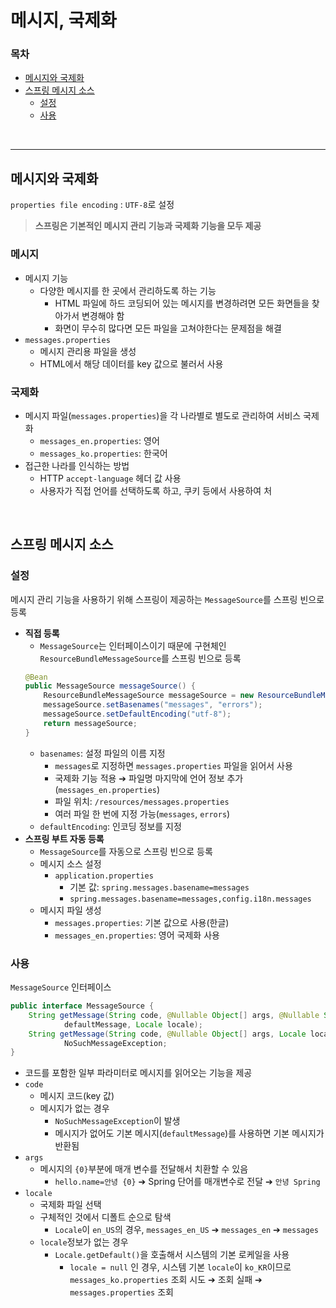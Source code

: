 # 메시지, 국제화

### 목차
- [메시지와 국제화](#메시지와-국제화)
- [스프링 메시지 소스](#스프링-메시지-소스)
  - [설정](#설정)
  - [사용](#사용)


<br/>

---

## 메시지와 국제화
`properties file encoding` : `UTF-8`로 설정
> **스프링은 기본적인 메시지 관리 기능과 국제화 기능을 모두 제공**

### 메시지

- 메시지 기능
  - 다양한 메시지를 한 곳에서 관리하도록 하는 기능
    - HTML 파일에 하드 코딩되어 있는 메시지를 변경하려면 모든 화면들을 찾아가서 변경해야 함
    - 화면이 무수히 많다면 모든 파일을 고쳐야한다는 문제점을 해결
- `messages.properties`
  - 메시지 관리용 파일을 생성
  - HTML에서 해당 데이터를 key 값으로 불러서 사용



### 국제화

- 메시지 파일(`messages.properties`)을 각 나라별로 별도로 관리하여 서비스 국제화
  - `messages_en.properties`: 영어
  - `messages_ko.properties`: 한국어
- 접근한 나라를 인식하는 방법
  - HTTP `accept-language` 헤더 값 사용
  - 사용자가 직접 언어를 선택하도록 하고, 쿠키 등에서 사용하여 처

<br/>

## 스프링 메시지 소스

### 설정

메시지 관리 기능을 사용하기 위해 스프링이 제공하는 `MessageSource`를 스프링 빈으로 등록
- **직접 등록**
  - `MessageSource`는 인터페이스이기 때문에 구현체인 `ResourceBundleMessageSource`를 스프링 빈으로 등록
  ````java
  @Bean
  public MessageSource messageSource() {
      ResourceBundleMessageSource messageSource = new ResourceBundleMessageSource();
      messageSource.setBasenames("messages", "errors");
      messageSource.setDefaultEncoding("utf-8");
      return messageSource;
  }
  ````
  - `basenames`: 설정 파일의 이름 지정
    - `messages`로 지정하면 `messages.properties` 파일을 읽어서 사용
    - 국제화 기능 적용 ➔ 파일명 마지막에 언어 정보 추가(`messages_en.properties`)
    - 파일 위치: `/resources/messages.properties`
    - 여러 파일 한 번에 지정 가능(`messages`, `errors`)
  - `defaultEncoding`: 인코딩 정보를 지정
- **스프링 부트 자동 등록**
  - `MessageSource`를 자동으로 스프링 빈으로 등록
  - 메시지 소스 설정
    - `application.properties`
      - 기본 값: `spring.messages.basename=messages`
      - `spring.messages.basename=messages,config.i18n.messages`
  - 메시지 파일 생성
    - `messages.properties`: 기본 값으로 사용(한글)
    - `messages_en.properties`: 영어 국제화 사용


### 사용

`MessageSource` 인터페이스
```java
public interface MessageSource {
    String getMessage(String code, @Nullable Object[] args, @Nullable String
            defaultMessage, Locale locale);
    String getMessage(String code, @Nullable Object[] args, Locale locale) throws
            NoSuchMessageException;
}
```
- 코드를 포함한 일부 파라미터로 메시지를 읽어오는 기능을 제공
- `code`
  - 메시지 코드(key 값)
  - 메시지가 없는 경우
    - `NoSuchMessageException`이 발생
    - 메시지가 없어도 기본 메시지(`defaultMessage`)를 사용하면 기본 메시지가 반환됨
- `args`
  - 메시지의 `{0}`부분에 매개 변수를 전달해서 치환할 수 있음
    - `hello.name=안녕 {0}` ➔ Spring 단어를 매개변수로 전달 ➔ `안녕 Spring`
- `locale`
  - 국제화 파일 선택
  - 구체적인 것에서 디폴트 순으로 탐색
    - `Locale`이 `en_US`의 경우,  `messages_en_US` ➔ `messages_en` ➔ `messages`
  - `locale`정보가 없는 경우
    - `Locale.getDefault()`을 호출해서 시스템의 기본 로케일을 사용
      - `locale = null` 인 경우, 시스템 기본 `locale`이 `ko_KR`이므로 `messages_ko.properties` 조회
        시도 ➔ 조회 실패 ➔ `messages.properties` 조회



<br/>